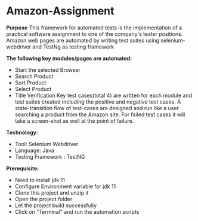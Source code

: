 # Amazon-Assignment
**Purpose**
This framework for automated tests is the implementation of a practical software assignment to one of the company's tester positions.
Amazon web pages are automated by writing test suites using selenium-webdriver and TestNg as testing framework

**The following key modules/pages are automated:**
- Start the selected Browser
- Search Product
- Sort Product 
- Select Product
- Title Verification
Key test cases(total 4) are written for each module and test suites created including the positive and negative test cases.
A state-transition flow of test-cases are designed and run like a user searching a product from the Amazon site.
For failed test cases it will take a screen-shot as well at the point of failure.

**Technology:**
- Tool: Selenium Webdriver
- Language: Java
- Testing Framework : TestNG

**Prerequisite:**
- Need to install jdk 11
- Configure Environment variable for jdk 11
- Clone this project and unzip it
- Open the project folder
- Let the project build successfully
- Click on "Terminal" and run the automation scripts
